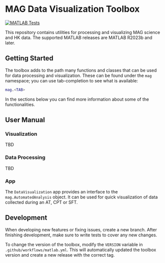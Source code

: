 # MAG Data Visualization Toolbox

[![MATLAB Tests](https://github.com/ImperialCollegeLondon/MAG-Data-Visualization-Toolbox/actions/workflows/matlab.yml/badge.svg)](https://github.com/ImperialCollegeLondon/MAG-Data-Visualization-Toolbox/actions/workflows/matlab.yml)

This repository contains utilities for processing and visualizing MAG science and HK data. The supported MATLAB releases are MATLAB R2023b and later.

## Getting Started

The toolbox adds to the path many functions and classes that can be used for data processing and visualization. These can be found under the `mag` namespace; you can use tab-completion to see what is available:
``` matlab
mag.<TAB>
```
In the sections below you can find more information about some of the functionalities.

## User Manual

### Visualization

TBD

### Data Processing

TBD

### App

The `DataVisualization` app provides an interface to the `mag.AutomatedAnalysis` object. It can be used for quick visualization of data collected during an AT, CPT or SFT. 

## Development

When developing new features or fixing issues, create a new branch. After finishing development, make sure to write tests to cover any new changes. 

To change the version of the toolbox, modify the `VERSION` variable in `.github/workflows/matlab.yml`. This will automatically updated the toolbox version and create a new release with the correct tag.
